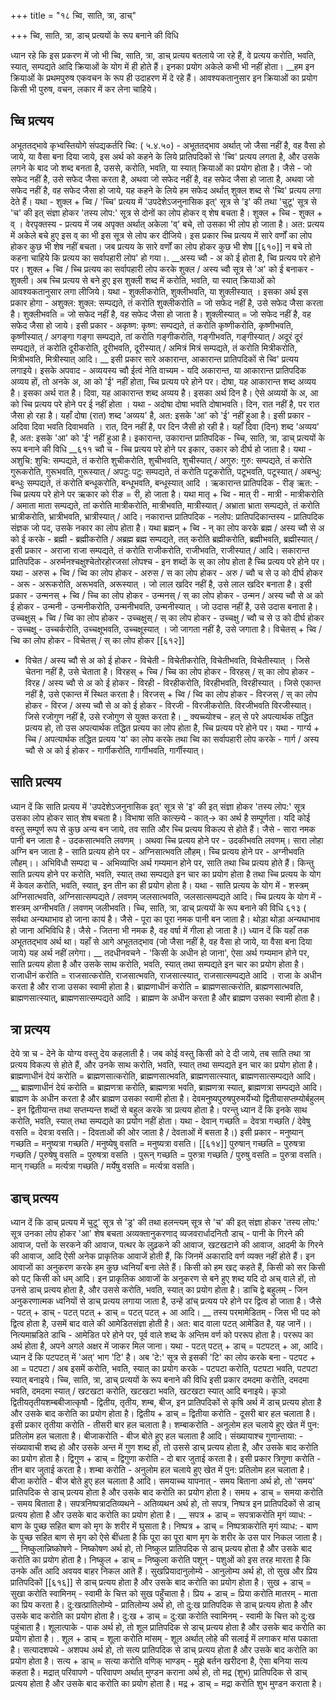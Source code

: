 +++
title = "१८ च्वि, साति, त्रा, डाच्"

+++
च्वि, साति, त्रा, डाच् प्रत्ययों के रूप बनाने की विधि

ध्यान रहे कि इस प्रकरण में जो भी च्वि, साति, त्रा, डाच् प्रत्यय बतलाये जा रहे हैं, वे प्रत्यय करोति, भवति, स्यात्, सम्पद्यते आदि क्रियाओं के योग में ही होते हैं। इनका प्रयोग अकेले कभी भी नहीं होता।
__हम इन क्रियाओं के प्रथमपुरुष एकवचन के रूप ही उदाहरण में दे रहे हैं। आवश्यकतानुसार इन क्रियाओं का प्रयोग किसी भी पुरुष, वचन, लकार में
कर लेना चाहिये।
## च्वि प्रत्यय
अभूततद्भावे कृभ्वस्तियोगे संपद्यकर्तरि च्वि: ( ५.४.५०) -
अभूततद्भाव अर्थात् जो जैसा नहीं है, वह वैसा हो जाये, या वैसा बना दिया जाये, इस अर्थ को कहने के लिये प्रातिपदिकों से 'च्वि' प्रत्यय लगता है,
और उसके लगने के बाद जो शब्द बनता है, उससे, करोति, भवति, या स्यात् क्रियाओं का प्रयोग होता है। जैसे - जो सफेद नहीं है, उसे सफेद जैसा करता है, अथवा जो सफेद नहीं है, वह सफेद जैसा हो जाता है, अथवा जो सफेद नहीं है, वह सफेद जैसा हो जाये, यह कहने के लिये हम सफेद अर्थात् शुक्ल शब्द से 'च्वि' प्रत्यय लगा देते हैं। यथा - शुक्ल + च्वि /
'च्चि' प्रत्यय में 'उपदेशेऽजनुनासिक इत्' सूत्र से 'इ' की तथा 'चुटू' सूत्र से 'च' की इत् संज्ञा होकर 'तस्य लोप:' सूत्र से दोनों का लोप होकर व् शेष बचता है। शुक्ल + च्चि - शुक्ल + व् ।
वेरपृक्तस्य - प्रत्यय में जब अपृक्त अर्थात् अकेला 'व्' बचे, तो उसका भी लोप हो जाता है। अत: प्रत्यय में अकेले बचे हुए इस व् का भी इस सूत्र से लोप कर दीजिये। इस प्रकार च्चि प्रत्यय में सारे वर्णों का लोप होकर कुछ भी शेष नहीं बचता। जब प्रत्यय के सारे वर्णों का लोप होकर कुछ भी शेष [[६१०]]
न बचे तो कहना चाहिये कि प्रत्यय का सर्वापहारी लोप' हो गया।. __अस्य च्वौ - अ को ई होता है, च्वि प्रत्यय परे होने पर।
शुक्ल + च्वि / च्चि प्रत्यय का सर्वापहारी लोप करके शुक्ल / अस्य च्वौ सूत्र से 'अ' को ई बनाकर - शुक्ली। अब च्चि प्रत्यय से बने हुए इस शुक्ली शब्द में करोति, भवति, या स्यात् क्रियाओं को आवश्यकतानुसार लगा लीजिये।
यथा - शुक्लीकरोति, शुक्लीभवति, या शुक्लीस्यात् ।
इसका अर्थ इस प्रकार होगा - अशुक्ल: शुक्ल: सम्पद्यते, तं करोति शुक्लीकरोति = जो सफेद नहीं है, उसे सफेद जैसा करता है। शुक्लीभवति = जो सफेद नहीं है, वह सफेद जैसा हो जाता है। शुक्लीस्यात् = जो सफेद नहीं है, वह सफेद जैसा हो जाये।
इसी प्रकार - अकृष्ण: कृष्ण: सम्पद्यते, तं करोति कृष्णीकरोति, कृष्णीभवति, कृष्णीस्यात् / अगङ्गा गङ्गा सम्पद्यते, तां करोति गङ्गीकरोति, गङ्गीभवति, गङ्गीस्यात् / अदूरं दूरं सम्पद्यते, तं करोति दूरीकरोति, दूरीभवति, दूरीस्यात् / अमित्रं मित्रं सम्पद्यते, तं करोति मित्रीकरोति, मित्रीभवति, मित्रीस्यात् आदि।
__ इसी प्रकार सारे अकारान्त, आकारान्त प्रातिपदिकों से च्वि' प्रत्यय लगाइये।
इसके अपवाद - अव्ययस्य च्वौ ईत्वं नेति वाच्यम -
यदि अकारान्त, या आकारान्त प्रातिपदिक अव्यय हों, तो अनके अ, आ को 'ई' नहीं होता, च्चि प्रत्यय परे होने पर।
दोषा, यह आकारान्त शब्द अव्यय है। इसका अर्थ रात है। दिवा, यह आकारान्त शब्द अव्यय है। इसका अर्थ दिन है।
ऐसे अव्ययों के अ, आ को च्चि प्रत्यय परे होने पर ई नहीं होता । यथा - अदोषा दोषा भवति दोषाभवति। दिन, रात नहीं है, पर रात जैसा हो रहा है। यहाँ दोषा (रात) शब्द 'अव्यय' है, अत: इसके 'आ' को 'ई' नहीं हुआ है।
इसी प्रकार - अदिवा दिवा भवति दिवाभवति । रात, दिन नहीं है, पर दिन जैसी हो रही है। यहाँ दिवा (दिन) शब्द 'अव्यय' है, अत: इसके 'आ' को 'ई' नहीं हुआ है।
इकारान्त, उकारान्त प्रातिपदिक -
च्चि, साति, त्रा, डाच् प्रत्ययों के रूप बनाने की विधि
__६११
च्वौ च - च्चि प्रत्यय परे होने पर इकार, उकार को दीर्घ हो जाता है। यथा -
अशुचि: शुचि: सम्पद्यते, तं करोति शुचीकरोति, शुचीभवति, शुचीस्यात् / अगुरु: गुरु: सम्पद्यते, तं करोति गुरूकरोति, गुरूभवति, गुरूस्यात् / अपटुः पटुः सम्पद्यते, तं करोति पटूकरोति, पटूभवति, पटूस्यात् / अबन्धु: बन्धुः सम्पद्यते, तं करोति बन्धूकरोति, बन्धूभवति, बन्धूस्यात् आदि ।
ऋकारान्त प्रातिपदिक - रीङ् ऋत: -
च्चि प्रत्यय परे होने पर ऋकार को रीङ = री, हो जाता है। यथा मातृ + च्वि - मात् री - मात्री - मात्रीकरोति / अमाता माता सम्पद्यते, तां करोति मात्रीकरोति, मात्रीभवति, मात्रीस्यात् / अभ्राता भ्राता सम्पद्यते, तं करोति भ्रात्रीकरोति, भ्रात्रीभवति, भ्रात्रीस्यात् / आदि।
नकारान्त प्रातिपदिक - नलोप: प्रातिपदिकान्तस्य -
प्रातिपदिक संज्ञक जो पद, उसके नकार का लोप होता है। यथा ब्रह्मन् + च्वि - न् का लोप करके ब्रह्म / अस्य च्वौ से अ को ई करके - ब्रह्मी - ब्रह्मीकरोति / अब्रह्म ब्रह्म सम्पद्यते, तत् करोति ब्रह्मीकरोति, ब्रह्मीभवति, ब्रह्मीस्यात् / इसी प्रकार - अराजा राजा सम्पद्यते, तं करोति राजीकरोति, राजीभवति, राजीस्यात् / आदि।
सकारान्त प्रातिपदिक - अरुर्मनश्चक्षुश्चेतोरहोरजसां लोपश्च -
इन शब्दों के स् का लोप होता है च्चि प्रत्यय परे होने पर। यथा - अरुस + च्वि / च्वि का लोप होकर - अरुस / स का लोप होकर - अरु / च्वौ च से उ को दीर्घ होकर - अरू - अरूकरोति, अरूभवति, अरूस्यात् । जो लाल खदिर नहीं है, उसे लाल खदिर बनाता है। इसी प्रकार -
उन्मनस् + च्वि / च्चि का लोप होकर - उन्मनस् / स् का लोप होकर - उन्मन / अस्य च्वौ से अ को ई होकर - उन्मनी - उन्मनीकरोति, उन्मनीभवति, उन्मनीस्यात् । जो उदास नहीं है, उसे उदास बनाता है।
उच्चक्षुस् + च्वि / च्वि का लोप होकर - उच्चक्षुस् / स् का लोप होकर - उच्चक्षु / च्वौ च से उ को दीर्घ होकर - उच्चक्षू - उच्चर्करोति, उच्चक्षूभवति, उच्चक्षूस्यात् । जो जागता नहीं है, उसे जगाता है।
विचेतस् + च्वि / च्वि का लोप होकर - विचेतस् / स् का लोप होकर [[६१२]]
- विचेत / अस्य च्वौ से अ को ई होकर - विचेती - विचेतीकरोति, विचेतीभवति, विचेतीस्यात् । जिसे चेतना नहीं है, उसे चेताता है।
विरहस् + च्चि / च्चि का लोप होकर - विरहस् / स् का लोप होकर - विरह / अस्य च्वौ से अ को ई होकर - विरही - विरहीकरोति, विरहीभवति, विरहीस्यात् । जिसे एकान्त नहीं है, उसे एकान्त में स्थित करता है।
विरजस् + च्वि / च्वि का लोप होकर - विरजस् / स् का लोप होकर - विरज / अस्य च्वौ से अ को ई होकर - विरजी - विरजीकरोति. विरजीभवति विरजीस्यात्। जिसे रजोगुण नहीं है, उसे रजोगुण से युक्त करता है।
_ क्यच्च्योश्च - हल् से परे अपत्यार्थक तद्धित प्रत्यय हो, तो उस अपत्यार्थक तद्धित प्रत्यय का लोप होता है, च्चि प्रत्यय परे होने पर। यथा - गार्ग्य + च्चि / अपत्यार्थक तद्धित प्रत्यय 'य' का लोप करके तथा च्वि का सर्वापहारी लोप करके - गार्ग / अस्य च्वौ से अ को ई होकर - गार्गीकरोति, गार्गीभवति, गार्गीस्यात्।
## साति प्रत्यय
ध्यान दें कि साति प्रत्यय में 'उपदेशेऽजनुनासिक इत्' सूत्र से 'इ' की इत् संज्ञा होकर 'तस्य लोप:' सूत्र उसका लोप होकर सात् शेष बचता है।
विभाषा सति कात्स्न्र्ये - कात्→ का अर्थ है सम्पूर्णता। यदि कोई वस्तु सम्पूर्ण रूप से कुछ अन्य बन जाये, तव साति और च्चि प्रत्यय विकल्प से होते हैं। जैसे - सारा नमक पानी बन जाता है - उदकसात्भवति लवणम् । अथवा च्चि प्रत्यय होने पर - उदकीभवति लवणम्।
सारा लोहा अग्नि बन जाता है - साति प्रत्यय होने पर - अग्निसात्भवति लौहम्। च्चि प्रत्यय होने पर - अग्नीभवति लौहम्।।
अभिविधौ सम्पदा च - अभिव्याप्ति अर्थ गम्यमान होने पर, साति तथा च्चि प्रत्यय होते हैं। किन्तु साति प्रत्यय होने पर करोति, भवति, स्यात् तथा सम्पद्यते इन चार का प्रयोग होता है तथा च्चि प्रत्यय के योग में केवल करोति, भवति, स्यात्, इन तीन का ही प्रयोग होता है। यथा - साति प्रत्यय के योग में - शस्त्रम् अग्निसात्भवति, अग्निसात्सम्पद्यते / लवणम् जलसात्भवति, जलसात्सम्पद्यते
आदि।
च्चि प्रत्यय के योग में - शस्त्रम् अग्नीभवति / लवणम् जलीभवति।
च्चि, साति, त्रा, डाच् प्रत्ययों के रूप बनाने की विधि
६१३
( सर्वथा अन्यथाभाव हो जाना काय॑ है। जैसे - पूरा का पूरा नमक पानी बन जाता है। थोड़ा थोड़ा अन्यथाभाव हो जाना अभिविधि है। जैसे - जितना भी नमक है, वह वर्षा में गीला हो जाता है।)
ध्यान दें कि यहाँ तक अभूततद्भाव अर्थ था। यहाँ से आगे अभूततद्भाव (जो जैसा नहीं है, वह वैसा हो जाये, या वैसा बना दिया जाये) यह अर्थ नहीं लगेगा।
__ तदधीनवचने - 'किसी के अधीन हो जाना', ऐसा अर्थ गम्यमान होने पर, साति प्रत्यय होता है और उसके साथ करोति, भवति, स्यात् तथा सम्पद्यते इन चार का प्रयोग होता है। राजाधीनं करोति = राजसात्करोति, राजसात्भवति, राजसात्स्यात्, राजसात्सम्पद्यते आदि । राजा के अधीन करता है और राजा उसका स्वामी होता है।
ब्राह्मणाधीनं करोति = ब्राह्मणसात्करोति, ब्राह्मणसात्भवति,
ब्राह्मणसात्स्यात्, ब्राह्मणसात्सम्पद्यते आदि । ब्राह्मण के अधीन करता है और ब्राह्मण उसका स्वामी होता है।
## त्रा प्रत्यय
देये त्रा च - देने के योग्य वस्तु देय कहलाती है। जब कोई वस्तु किसी को दे दी जाये, तब साति तथा त्रा प्रत्यय विकल्प से होते हैं, और उनके साथ करोति, भवति, स्यात् तथा सम्पद्यते इन चार का प्रयोग होता है।
ब्राह्मणाधीनं देयं करोति = ब्राह्मणसात्करोति, ब्राह्मणसात्भवति, ब्राह्मणसात्स्यात्, ब्राह्मणसात्सम्पद्यते आदि।
__ ब्राह्मणाधीनं देयं करोति = ब्राह्मणत्रा करोति, ब्राह्मणत्रा भवति, ब्राह्मणत्रा स्यात्, ब्राह्मणत्रा सम्पद्यते आदि।
ब्राह्मण के अधीन करता है और ब्राह्मण उसका स्वामी होता है।
देवमनुष्यपुरुषपुरुमर्येभ्यो द्वितीयासप्तम्योर्बहुलम् - इन द्वितीयान्त तथा सप्तम्यन्त शब्दों से बहुल करके त्रा प्रत्यय होता है। परन्तु ध्यान दें कि इनके साथ करोति, भवति, स्यात् तथा सम्पद्यते का प्रयोग नहीं होता। यथा -
देवान् गच्छति = देवत्रा गच्छति / देवेषु वसति = देवत्रा वसति। - दिवताओं की ओर जाता है / देवताओं में बसता है।) इसी प्रकार - मनुष्यान् गच्छति = मनुष्यत्रा गच्छति / मनुष्येषु वसति = मनुष्यत्रा वसति। [[६१४]]
पुरुषान् गच्छति = पुरुषत्रा गच्छति / पुरुषेषु वसति = पुरुषत्रा वसति । पुरून् गच्छति = पुरुत्रा गच्छति / पुरुषु वसति = पुरुत्रा वसति। मान् गच्छति = मर्त्यत्रा गच्छति / मर्येषु वसति = मर्त्यत्रा वसति।
## डाच् प्रत्यय
ध्यान दें कि डाच् प्रत्यय में चुटू' सूत्र से 'ड्र' की तथा हलन्त्यम् सूत्र से 'च' की इत् संज्ञा होकर 'तस्य लोप:' सूत्र उनका लोप होकर 'आ' शेष बचता
अव्यक्तानुकरणाद् व्यजवरार्धादनितौ डाच् -
पानी के गिरने की आवाज, पत्तों के सरकने की आवाज, पत्थर के लुढ़कने की आवाज, खटखटाने की आवाज, आदमी के गिरने की आवाज, आदि ऐसी अनेक प्राकृतिक आवाजें होती हैं, कि जिनमें अकारादि वर्ण व्यक्त नहीं होते हैं। इन आवाजों का अनुकरण करके हम कुछ ध्वनियाँ बना लेते हैं। किसी को हम खट् कहते हैं, किसी को सर किसी को पट् किसी को धम् आदि।
इन प्राकृतिक आवाजों के अनुकरण से बने हुए शब्द यदि दो अच् वाले हों, तो उनसे डाच् प्रत्यय होता है, और उससे करोति, भवति, स्यात् का प्रयोग होता है।
डाचि द्वे बहुलम् - जिन अनुकरणात्मक ध्वनियों से डाच् प्रत्यय लगाया जाता है, उन्हें डांच् प्रत्यय परे होने पर द्वित्व हो जाता है। जैसे - पटत् + डाच् - पटत् पटत् + डाच् = पटत् पटत् + आ आदि।
__ तस्य परमामेडितम् - जिस भी पद को द्वित्व होता है, उसमें बाद वाले की आमेडितसंज्ञा होती है। अत: बाद वाला पटत् आमेडित है, यह जानें।।
नित्यमाम्रडिते डाचि - आमेडित परे होने पर, पूर्व वाले शब्द के अन्तिम वर्ण को पररूप होता है। पररूप का अर्थ होता है, अपने अगले अक्षर में जाकर मिल जाना। यथा - पटत् पटत् + डाच् = पटपटत् + आ, आदि।
ध्यान दें कि पटपटत् में 'अत्' भाग 'टि' है। अब 'टे:' सूत्र से इसकी 'टि' का लोप करके बना - पटपट + आ = पटपटा / अब इसमें करोति, भवति, स्यात् का प्रयोग करके - पटपटा करोति, पटपटा भवति, पटपटा स्यात् बनाइये।
च्चि, साति, त्रा, डाच् प्रत्ययों के रूप बनाने की विधि
इसी प्रकार दमदमा करोति, दमदमा भवति, दमदमा स्यात् / खटखटा करोति, खटखटा भवति, खटखटा स्यात् आदि बनाइये।
कृञो द्वितीयतृतीयशम्बबीजात्कृषौ - द्वितीय, तृतीय, शम्ब, बीज, इन प्रातिपदिकों से कृषि अर्थ में डाच् प्रत्यय होता है और उसके बाद करोति का प्रयोग होता है। द्वितीय + डाच् = द्वितीया करोति - दूसरी बार हल चलाता है।
इसी प्रकार तृतीया करोति - तीसरी बार हल चलाता है।
शम्बाकरोति - अनुलोम हल चलाये हुए खेत में पुन: प्रतिलोम हल चलाता है। बीजाकरोति - बीज बोते हुए हल चलाता है आदि।
संख्यायाश्च गुणान्ताया: - संख्यावाची शब्द हो और उसके अन्त में गुण शब्द हो, तो उससे डाच् प्रत्यय होता है, और उसके बाद करोति का प्रयोग होता है। द्विगुण + डाच् = द्विगुणा करोति - दो बार जुताई करता है।
इसी प्रकार त्रिगुणा करोति - तीन बार जुताई करता है।
शम्बा करोति - अनुलोम हल चलाये हुए खेत में पुन: प्रतिलोम हल चलाता है। बीजा करोति - बीज बोते हुए हल चलाता है आदि।
समयाच्च यापनात् - समय बिताना अर्थ हो, तो 'समय' प्रातिपदिक से डाच् प्रत्यय होता है और उसके बाद करोति का प्रयोग होता है। समय + डाच् = समया करोति - समय बिताता है।
सपत्रनिष्पत्रादतिव्यथने - अतिव्यथन अर्थ हो, तो सपत्र, निष्पत्र इन प्रातिपदिकों से डाच् प्रत्यय होता है और उसके बाद करोति का प्रयोग होता है।
__ सपत्र + डाच् = सपत्राकरोति मृगं व्याध: - बाण के पुच्छ सहित बाण को मृग के शरीर में घुसाता है।
निष्पत्र + डाच् = निष्पत्राकरोति मृगं व्याध: - बाण के पुच्छ सहित बाण से मृग को ऐसे बींधता है कि पूरा का पूरा बाण मृग के शरीर के उस पार निकल जाता है।
__ निष्कुलान्निष्कोषणे - निष्कोषण अर्थ हो, तो निष्कुल प्रातिपदिक से डाच् प्रत्यय होता है और उसके बाद करोति का प्रयोग होता है।
निष्कुल + डाच् = निष्कुला करोति पशून् - पशुओं को इस तरह मारता है कि उनके आँत आदि अवयव बाहर निकल आते हैं।
सुखप्रियादानुलोम्ये - आनुलोम्य अर्थ हो, तो सुख और प्रिय प्रातिपदिकों [[६१६]]
से डाच् प्रत्यय होता है और उसके बाद करोति का प्रयोग होता है।
सुख + डाच् = सुखा करोति स्वामिनम् - स्वामी के चित्त को सुख पहुँचाता है।
प्रिय + डाच् = प्रिया करोति मातरम् - माता का प्रिय करता है।
दु:खत्प्रातिलोम्ये - प्रातिलोम्य अर्थ हो, तो दु:ख प्रातिपदिक से डाच् प्रत्यय होता है और उसके बाद करोति का प्रयोग होता है।
दु:ख + डाच् = दु:खा करोति स्वामिनम् - स्वामी के चित्त को दु:ख पहुंचाता है।
शूलात्पाके - पाक अर्थ हो, तो शूल प्रातिपदिक से डाच् प्रत्यय होता है और उसके बाद करोति का प्रयोग होता है। .
शूल + डाच् = शूला करोति मांसम् - शूल अर्थात् लोहे की सलाई में लगाकर मांस पकाता है।
सत्यादशपथे - अशपथ अर्थ हो, तो सत्य प्रातिपदिक से डाच् प्रत्यय होता है और उसके बाद करोति का प्रयोग होता है।
सत्य + डाच् = सत्या करोति वणिक् भाण्डम् - मुझे बर्तन खरीदना है, ऐसा बनिया सत्य कहता है।
मद्रात् परिवापणे - परिवापण अर्थात् मुण्डन कराना अर्थ हो, तो मद्र (शुभ) प्रातिपदिक से डाच् प्रत्यय होता है और उसके बाद करोति का प्रयोग होता है। मद्र + डाच् = मद्रा करोति शुभ मुण्डन कराता है।
